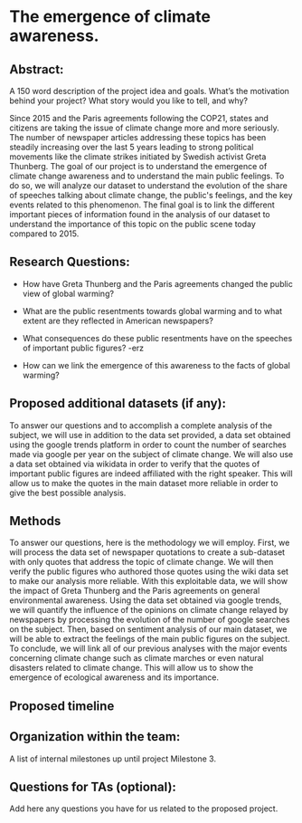 # The emergence of climate awareness.

## Abstract:

A 150 word description of the project idea and goals. What’s the motivation behind your project? What story would you like to tell, and why?

Since 2015 and the Paris agreements following the COP21, states and citizens are taking the issue of climate change more and more seriously. The number of newspaper articles addressing these topics has been steadily increasing over the last 5 years leading to strong political movements like the climate strikes initiated by Swedish activist Greta Thunberg.
The goal of our project is to understand the emergence of climate change awareness and to understand the main public feelings.
To do so, we will analyze our dataset to understand the evolution of the share of speeches talking about climate change, the public's feelings, and the key events related to this phenomenon.
The final goal is to link the different important pieces of information found in the analysis of our dataset to understand the importance of this topic on the public scene today compared to 2015.



## Research Questions:

- How have Greta Thunberg and the Paris agreements changed the public view of global warming?

- What are the public resentments towards global warming and to what extent are they reflected in American newspapers?

- What consequences do these public resentments have on the speeches of important public figures?
  -erz

- How can we link the emergence of this awareness to the facts of global warming?


## Proposed additional datasets (if any):

To answer our questions and to accomplish a complete analysis of the subject, we will use in addition to the data set provided, a data set obtained using the google trends platform in order to count the number of searches made via google per year on the subject of climate change. We will also use a data set obtained via wikidata in order to verify that the quotes of important public figures are indeed affiliated with the right speaker. This will allow us to make the quotes in the main dataset more reliable in order to give the best possible analysis. 

## Methods

To answer our questions, here is the methodology we will employ. First, we will process the data set of newspaper quotations to create a sub-dataset with only quotes that address the topic of climate change. We will then verify the public figures who authored those quotes using the wiki data set to make our analysis more reliable. With this exploitable data, we will show the impact of Greta Thunberg and the Paris agreements on general environmental awareness. Using the data set obtained via google trends, we will quantify the influence of the opinions on climate change relayed by newspapers by processing the evolution of the number of google searches on the subject. Then, based on sentiment analysis of our main dataset, we will be able to extract the feelings of the main public figures on the subject. To conclude, we will link all of our previous analyses with the major events concerning climate change such as climate marches or even natural disasters related to climate change. This will allow us to show the emergence of ecological awareness and its importance.

## Proposed timeline

## Organization within the team:

A list of internal milestones up until project Milestone 3.

## Questions for TAs (optional):

Add here any questions you have for us related to the proposed project.
